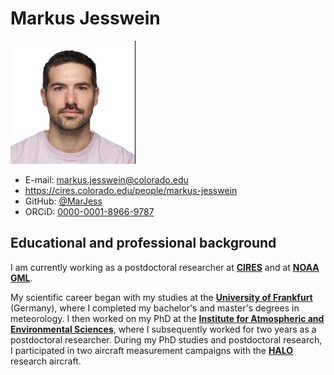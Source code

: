 # Markus Jesswein
![Markus profile photo](/img/jesswein.png)


* E-mail: markus.jesswein@colorado.edu
* https://cires.colorado.edu/people/markus-jesswein
* GitHub: <a href="https://github.com/MarJess" target="_blank">@MarJess</a>
* ORCiD: <a href="https://orcid.org/0000-0001-8966-9787" target="_blank">0000-0001-8966-9787</a>


## Educational and professional background 

I am currently working as a postdoctoral researcher at <a href="https://cires.colorado.edu/" target="_blank">**CIRES**</a> and at <a href="https://gml.noaa.gov" target="_blank">**NOAA GML**</a>. 

My scientific career began with my studies at the <a href="https://www.goethe-university-frankfurt.de/en" target="_blank">**University of Frankfurt**</a> (Germany), where I completed my bachelor's and master's degrees in meteorology. 
I then worked on my PhD at the <a href="https://www.goethe-university-frankfurt.de/111525306/Institute_for_Atmospheric_and_Environmental_Sciences" target="_blank">**Institute for Atmospheric and Environmental Sciences**</a>, where I subsequently worked for two years as a postdoctoral researcher. During my PhD studies and postdoctoral research, I participated in two aircraft measurement campaigns with the <a href="https://www.dlr.de/en/research-and-transfer/projects-and-missions/halo-high-altitude-and-long-range-research-aircraft" target="_blank">**HALO**</a> research aircraft. 


